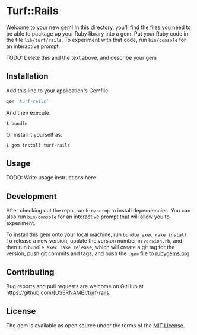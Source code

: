# Turf::Rails

Welcome to your new gem! In this directory, you'll find the files you need to be able to package up your Ruby library into a gem. Put your Ruby code in the file `lib/turf/rails`. To experiment with that code, run `bin/console` for an interactive prompt.

TODO: Delete this and the text above, and describe your gem

## Installation

Add this line to your application's Gemfile:

```ruby
gem 'turf-rails'
```

And then execute:

    $ bundle

Or install it yourself as:

    $ gem install turf-rails

## Usage

TODO: Write usage instructions here

## Development

After checking out the repo, run `bin/setup` to install dependencies. You can also run `bin/console` for an interactive prompt that will allow you to experiment.

To install this gem onto your local machine, run `bundle exec rake install`. To release a new version, update the version number in `version.rb`, and then run `bundle exec rake release`, which will create a git tag for the version, push git commits and tags, and push the `.gem` file to [rubygems.org](https://rubygems.org).

## Contributing

Bug reports and pull requests are welcome on GitHub at https://github.com/[USERNAME]/turf-rails.

## License

The gem is available as open source under the terms of the [MIT License](https://opensource.org/licenses/MIT).
